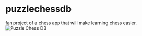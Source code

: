 # puzzlechessdb
fan project of a chess app that will make learning chess easier.
![Puzzle Chess DB](https://github.com/paweltheriperr/puzzlechessdb/issues/1#issue-1640146755)
